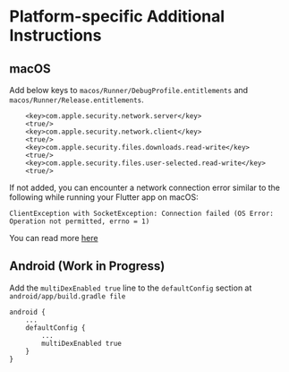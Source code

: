 # Platform-specific Additional Instructions

## macOS

Add below keys to `macos/Runner/DebugProfile.entitlements` and `macos/Runner/Release.entitlements`.

```
	<key>com.apple.security.network.server</key>
	<true/>
	<key>com.apple.security.network.client</key>
	<true/>
	<key>com.apple.security.files.downloads.read-write</key>
	<true/>
	<key>com.apple.security.files.user-selected.read-write</key>
	<true/>
```

If not added, you can encounter a network connection error similar to the following while running your Flutter app on macOS:

```
ClientException with SocketException: Connection failed (OS Error: Operation not permitted, errno = 1)
```

You can read more [here](https://docs.flutter.dev/platform-integration/macos/building#setting-up-entitlements)

## Android (Work in Progress)

Add the `multiDexEnabled true` line to the `defaultConfig` section at `android/app/build.gradle file`

```
android {
    ...
    defaultConfig {
        ...
        multiDexEnabled true
    }
}
```
